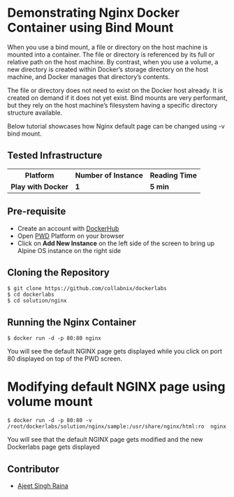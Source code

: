 # Demonstrating Nginx Docker Container using Bind Mount

When you use a bind mount, a file or directory on the host machine is mounted into a container. The file or directory is referenced by its full or relative path on the host machine. By contrast, when you use a volume, a new directory is created within Docker’s storage directory on the host machine, and Docker manages that directory’s contents.

The file or directory does not need to exist on the Docker host already. It is created on demand if it does not yet exist. Bind mounts are very performant, but they rely on the host machine’s filesystem having a specific directory structure available.

Below tutorial showcases how Nginx default page can be changed using -v bind mount.


## Tested Infrastructure

<table class="tg">
  <tr>
    <th class="tg-yw4l"><b>Platform</b></th>
    <th class="tg-yw4l"><b>Number of Instance</b></th>
    <th class="tg-yw4l"><b>Reading Time</b></th>
    
  </tr>
  <tr>
    <td class="tg-yw4l"><b> Play with Docker</b></td>
    <td class="tg-yw4l"><b>1</b></td>
    <td class="tg-yw4l"><b>5 min</b></td>
    
  </tr>
  
</table>

## Pre-requisite

- Create an account with [DockerHub](https://hub.docker.com)
- Open [PWD](https://labs.play-with-docker.com/) Platform on your browser 
- Click on **Add New Instance** on the left side of the screen to bring up Alpine OS instance on the right side


## Cloning the Repository



```
$ git clone https://github.com/collabnix/dockerlabs
$ cd dockerlabs
$ cd solution/nginx
```

## Running the Nginx Container 

```
$ docker run -d -p 80:80 nginx
```

You will see the default NGINX page gets displayed while you click on port 80 displayed on top of the PWD screen.


# Modifying default NGINX page using volume mount

```
$ docker run -d -p 80:80 -v /root/dockerlabs/solution/nginx/sample:/usr/share/nginx/html:ro  nginx
```

You will see that the default NGINX page gets modified and the new Dockerlabs page gets displayed

## Contributor

- [Ajeet Singh Raina](ajeetraina@gmail.com)
